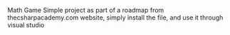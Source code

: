 <h> Math Game </h>
Simple project as part of a roadmap from thecsharpacademy.com website, simply install the file, and use it through visual studio
